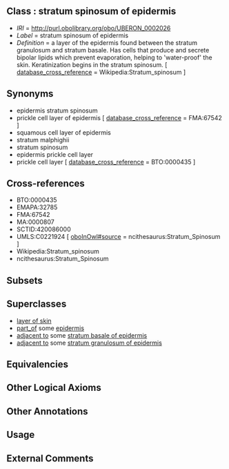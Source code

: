 
## Class : stratum spinosum of epidermis

 * *IRI* = http://purl.obolibrary.org/obo/UBERON_0002026
 * *Label* = stratum spinosum of epidermis
 * *Definition* = a layer of the epidermis found between the stratum granulosum and stratum basale. Has cells that produce and secrete bipolar lipids which prevent evaporation, helping to 'water-proof' the skin. Keratinization begins in the stratum spinosum. [ [database_cross_reference](../../ef/oboInOwl#hasDbXref.md) = Wikipedia:Stratum_spinosum ]

## Synonyms

 * epidermis stratum spinosum
 * prickle cell layer of epidermis [ [database_cross_reference](../../ef/oboInOwl#hasDbXref.md) = FMA:67542 ]
 * squamous cell layer of epidermis
 * stratum malphighii
 * stratum spinosum
 * epidermis prickle cell layer
 * prickle cell layer [ [database_cross_reference](../../ef/oboInOwl#hasDbXref.md) = BTO:0000435 ]

## Cross-references

 * BTO:0000435
 * EMAPA:32785
 * FMA:67542
 * MA:0000807
 * SCTID:420086000
 * UMLS:C0221924 [ [oboInOwl#source](../../ce/oboInOwl#source.md) = ncithesaurus:Stratum_Spinosum ]
 * Wikipedia:Stratum_spinosum
 * ncithesaurus:Stratum_Spinosum

## Subsets


## Superclasses

 * [layer of skin](../../UBERON/54/UBERON_0013754.md)
 * [part_of](../../BFO/50/BFO_0000050.md) some [epidermis](../../UBERON/03/UBERON_0001003.md)
 * [adjacent to](../../RO/20/RO_0002220.md) some [stratum basale of epidermis](../../UBERON/25/UBERON_0002025.md)
 * [adjacent to](../../RO/20/RO_0002220.md) some [stratum granulosum of epidermis](../../UBERON/69/UBERON_0002069.md)

## Equivalencies


## Other Logical Axioms


## Other Annotations


## Usage


## External Comments

